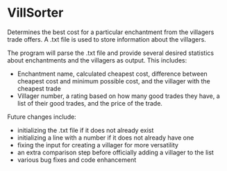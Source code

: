# VillSorter
Determines the best cost for a particular enchantment from the villagers trade offers. A .txt file is used to store information about the villagers.

The program will parse the .txt file and provide several desired statistics about enchantments and the villagers as output. This includes:
 - Enchantment name, calculated cheapest cost, difference between cheapest cost and minimum possible cost, and the villager with the cheapest trade
 - Villager number, a rating based on how many good trades they have, a list of their good trades, and the price of the trade.
 
Future changes include:
 - initializing the .txt file if it does not already exist
 - initializing a line with a number if it does not already have one
 - fixing the input for creating a villager for more versatility
 - an extra comparison step before officially adding a villager to the list
 - various bug fixes and code enhancement
